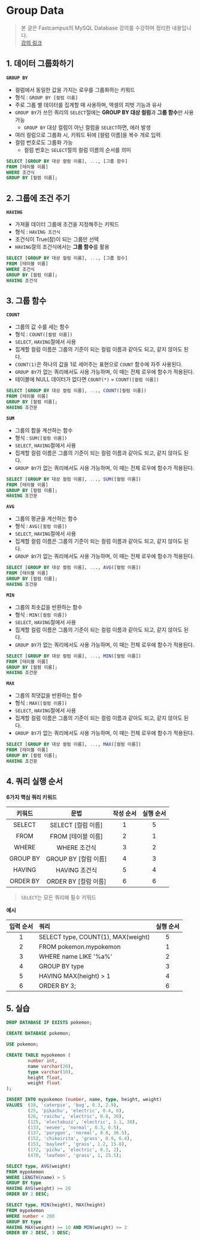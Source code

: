 # **Group Data**

> 본 글은 Fastcampus의 MySQL Database 강의를 수강하며 정리한 내용입니다.  
> [강의 링크](https://fastcampus.co.kr/data_online_sql)

## **1. 데이터 그룹화하기**

**`GROUP BY`**
* 컬럼에서 동일한 값을 가지는 로우를 그룹화하는 키워드
* 형식 : `GROUP BY [컬럼 이름]`
* 주로 그룹 별 데이터를 집계할 때 사용하며, 엑셀의 피벗 기능과 유사
* `GROUP BY`가 쓰인 쿼리의 `SELECT`절에는 **GROUP BY 대상 컬럼**과 **그룹 함수**만 사용 가능
	* `GROUP BY` 대상 컬럼이 아닌 컬럼을 `SELECT`하면, 에러 발생
* 여러 컬럼으로 그룹화 시, 키워드 뒤에 [컬럼 이름]을 복수 개로 입력
* 컬럼 번호로도 그룹화 가능
	* 컬럼 번호는 `SELECT`절의 컬럼 이름의 순서를 의미

```SQL
SELECT [GROUP BY 대상 컬럼 이름], ..., [그룹 함수]
FROM [테이블 이름]
WHERE 조건식
GROUP BY [컬럼 이름];
```

## **2. 그룹에 조건 주기**

**`HAVING`**
* 가져올 데이터 그룹에 조건을 지정해주는 키워드
* 형식 : `HAVING 조건식`
* 조건식이 True(참)이 되는 그룹만 선택
* `HAVING`절의 조건식에서는 **그룹 함수**를 활용

```SQL
SELECT [GROUP BY 대상 컬럼 이름], ..., [그룹 함수]
FROM [테이블 이름]
WHERE 조건식
GROUP BY [컬럼 이름];
HAVING 조건식
```

## **3. 그룹 함수**

**`COUNT`**
* 그룹의 값 수를 세는 함수
* 형식 : `COUNT([컬럼 이름])`
* `SELECT`, `HAVING`절에서 사용
* 집계할 컬럼 이름은 그룹의 기준이 되는 컬럼 이름과 같아도 되고, 같지 않아도 된다.
* `COUNT(1)`은 하나의 값을 1로 세어주는 표현으로 `COUNT` 함수에 자주 사용된다.
* `GROUP BY`가 없는 쿼리에서도 사용 가능하며, 이 때는 전체 로우에 함수가 적용된다.
* 테이블에 NULL 데이터가 없다면 `COUNT(*)` = `COUNT([컬럼 이름])`

```SQL
SELECT [GROUP BY 대상 컬럼 이름], ..., COUNT([컬럼 이름])
FROM [테이블 이름]
GROUP BY [컬럼 이름];
HAVING 조건문
```

**`SUM`**
* 그룹의 합을 계산하는 함수
* 형식 : `SUM([컬럼 이름])`
* `SELECT`, `HAVING`절에서 사용
* 집계할 컬럼 이름은 그룹의 기준이 되는 컬럼 이름과 같아도 되고, 같지 않아도 된다.
* `GROUP BY`가 없는 쿼리에서도 사용 가능하며, 이 때는 전체 로우에 함수가 적용된다.

```SQL
SELECT [GROUP BY 대상 컬럼 이름], ..., SUM([컬럼 이름])
FROM [테이블 이름]
GROUP BY [컬럼 이름];
HAVING 조건문
```

**`AVG`**
* 그룹의 평균을 계산하는 함수
* 형식 : `AVG([컬럼 이름])`
* `SELECT`, `HAVING`절에서 사용
* 집계할 컬럼 이름은 그룹의 기준이 되는 컬럼 이름과 같아도 되고, 같지 않아도 된다.
* `GROUP BY`가 없는 쿼리에서도 사용 가능하며, 이 때는 전체 로우에 함수가 적용된다.

```SQL
SELECT [GROUP BY 대상 컬럼 이름], ..., AVG([컬럼 이름])
FROM [테이블 이름]
GROUP BY [컬럼 이름];
HAVING 조건문
```

**`MIN`**
* 그룹의 최솟값을 반환하는 함수
* 형식 : `MIN([컬럼 이름])`
* `SELECT`, `HAVING`절에서 사용
* 집계할 컬럼 이름은 그룹의 기준이 되는 컬럼 이름과 같아도 되고, 같지 않아도 된다.
* `GROUP BY`가 없는 쿼리에서도 사용 가능하며, 이 때는 전체 로우에 함수가 적용된다.

```SQL
SELECT [GROUP BY 대상 컬럼 이름], ..., MIN([컬럼 이름])
FROM [테이블 이름]
GROUP BY [컬럼 이름];
HAVING 조건문
```

**`MAX`**
* 그룹의 최댓값을 반환하는 함수
* 형식 : `MAX([컬럼 이름])`
* `SELECT`, `HAVING`절에서 사용
* 집계할 컬럼 이름은 그룹의 기준이 되는 컬럼 이름과 같아도 되고, 같지 않아도 된다.
* `GROUP BY`가 없는 쿼리에서도 사용 가능하며, 이 때는 전체 로우에 함수가 적용된다.

```SQL
SELECT [GROUP BY 대상 컬럼 이름], ..., MAX([컬럼 이름])
FROM [테이블 이름]
GROUP BY [컬럼 이름];
HAVING 조건문
```

## **4. 쿼리 실행 순서**

**6가지 핵심 쿼리 키워드**

|키워드|문법|작성 순서|실행 순서|
|:--:|:--:|:--:|:--:|
|SELECT|SELECT [컬럼 이름]|1|5|
|FROM|FROM [테이블 이름]|2|1|
|WHERE|WHERE 조건식|3|2|
|GROUP BY|GROUP BY [컬럼 이름]|4|3|
|HAVING|HAVING 조건식|5|4|
|ORDER BY|ORDER BY [컬럼 이름]|6|6|


> `SELECT`는 모든 쿼리에 필수 키워드

**예시**

|입력 순서|쿼리|실행 순서|
|:--:|:--|:--:|
|1|SELECT type, COUNT(1), MAX(weight)|5|
|2|FROM pokemon.mypokemon|1|
|3|WHERE name LIKE '%a%'|2|
|4|GROUP BY type|3|
|5|HAVING MAX(height) > 1|4|
|6|ORDER BY 3;|6|

## **5. 실습**

```SQL
DROP DATABASE IF EXISTS pokemon;

CREATE DATABASE pokemon;

USE pokemon;

CREATE TABLE mypokemon (
		number int,
		name varchar(20),
		type varchar(10),
		height float,
		weight float
);

INSERT INTO mypokemon (number, name, type, height, weight)
VALUES	(10, 'caterpie', 'bug', 0.3, 2.9),
		(25, 'pikachu', 'electric', 0.4, 6),
		(26, 'raichu', 'electric', 0.8, 30),
		(125, 'electabuzz', 'electric', 1.1, 30),
		(133, 'eevee', 'normal', 0.3, 6.5),
		(137, 'porygon', 'normal', 0.8, 36.5),
		(152, 'chikoirita', 'grass', 0.9, 6.4),
		(153, 'bayleef', 'grass', 1.2, 15.8),
		(172, 'pichu', 'electric', 0.3, 2),
		(470, 'leafeon', 'grass', 1, 25.5);

SELECT type, AVG(weight)
FROM mypokemon
WHERE LENGTH(name) > 5
GROUP BY type
HAVING AVG(weight) >= 20
ORDER BY 2 DESC;

SELECT type, MIN(height), MAX(height)
FROM mypokemon
WHERE number < 200
GROUP BY type
HAVING MAX(weight) >= 10 AND MIN(weight) >= 2
ORDER BY 2 DESC, 3 DESC;
```
